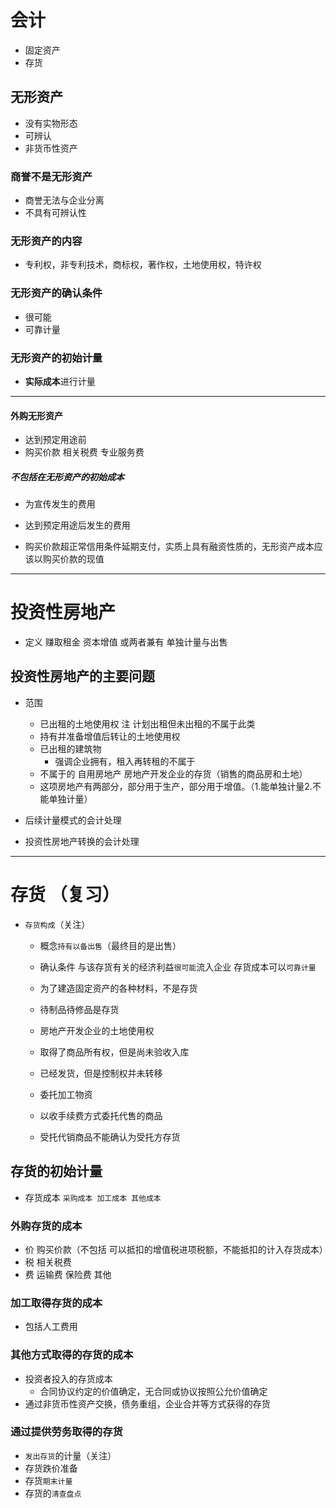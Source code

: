# 会计
- 固定资产
- 存货
## 无形资产
   - 没有实物形态
   - 可辨认
   - 非货币性资产
### 商誉不是无形资产
 - 商誉无法与企业分离
 - 不具有可辨认性
### 无形资产的内容
- 专利权，非专利技术，商标权，著作权，土地使用权，特许权
### 无形资产的确认条件
- 很可能
- 可靠计量
### 无形资产的初始计量
- **实际成本**进行计量

------

#### 外购无形资产
- 达到预定用途前
- 购买价款 相关税费 专业服务费
##### 不包括在无形资产的初始成本
- 为宣传发生的费用
- 达到预定用途后发生的费用

- 购买价款超正常信用条件延期支付，实质上具有融资性质的，无形资产成本应该以购买价款的现值


------


# 投资性房地产
- 定义 赚取租金 资本增值 或两者兼有 单独计量与出售

## 投资性房地产的主要问题
- 范围 
  - 已出租的土地使用权 注 计划出租但未出租的不属于此类
  - 持有并准备增值后转让的土地使用权
  - 已出租的建筑物
    - 强调企业拥有，租入再转租的不属于
  - 不属于的 自用房地产 房地产开发企业的存货（销售的商品房和土地）
  - 这项房地产有两部分，部分用于生产，部分用于增值。（1.能单独计量2.不能单独计量）

- 后续计量模式的会计处理
- 投资性房地产转换的会计处理


--------

# 存货 （复习）
- `存货构成`（关注）
  - 概念`持有以备出售`（最终目的是出售）
  - 确认条件 与该存货有关的经济利益`很可能`流入企业 存货成本可以`可靠计量`
  - 为了建造固定资产的各种材料，不是存货

  - 待制品待修品是存货
  - 房地产开发企业的土地使用权
  - 取得了商品所有权，但是尚未验收入库
  - 已经发货，但是控制权并未转移
  - 委托加工物资
  - 以收手续费方式委托代售的商品

  - 受托代销商品不能确认为受托方存货

## 存货的初始计量
- 存货成本 `采购成本 加工成本 其他成本`
### 外购存货的成本
- 价 购买价款（不包括 可以抵扣的增值税进项税额，不能抵扣的计入存货成本）
- 税 相关税费
- 费 运输费 保险费 其他
### 加工取得存货的成本 
- 包括人工费用
### 其他方式取得的存货的成本
* 投资者投入的存货成本
  - 合同协议约定的价值确定，无合同或协议按照公允价值确定
* 通过非货币性资产交换，债务重组，企业合并等方式获得的存货
### 通过提供劳务取得的存货


- `发出存货`的计量（关注）
- 存货跌价准备
- 存货`期末计量`
- 存货的`清查盘点`
